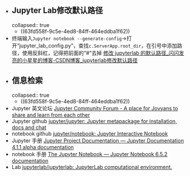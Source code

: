 - ## Jupyter Lab修改默认路径
  collapsed:: true
	- ((63fd558f-9c5e-4ed8-84ff-464eddba1f62))
- 终端输入`Jupyter notebook --generate-config`->打开“jupyter_lab_config.py”，查找`c.ServerApp.root_dir`，在引号中添加路径，使用反斜杠，记得把前面的“\#”去掉 [修改 jupyterlab 的默认路径_闪闪发亮的小星星的博客-CSDN博客_jupyterlab修改默认路径](https://blog.csdn.net/weixin_39107270/article/details/115231630)
- ## 信息检索
  collapsed:: true
	- ((63fd558f-9c5e-4ed8-84ff-464eddba1f62))
- Jupyter 英文论坛 [Jupyter Community Forum - A place for Jovyans to share and learn from each other](https://discourse.jupyter.org/)
- Jupyter github [jupyter/jupyter: Jupyter metapackage for installation, docs and chat](https://github.com/jupyter/jupyter)
- notebook github [jupyter/notebook: Jupyter Interactive Notebook](https://github.com/jupyter/notebook)
- Jupyter 手册 [Jupyter Project Documentation — Jupyter Documentation 4.1.1 alpha documentation](https://docs.jupyter.org/en/latest/)
- notebook 手册 [The Jupyter Notebook — Jupyter Notebook 6.5.2 documentation](https://jupyter-notebook.readthedocs.io/en/stable/)
- Lab [jupyterlab/jupyterlab: JupyterLab computational environment.](https://github.com/jupyterlab/jupyterlab)